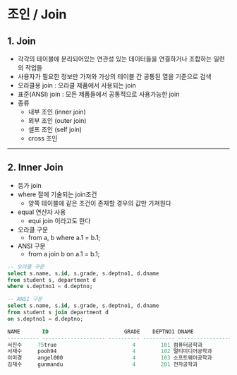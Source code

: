 # 조인 / Join
## 1. Join
- 각각의 테이블에 분리되어있는 연관성 있는 데이터들을 연결하거나 조합하는 일련의 작업들
- 사용자가 필요한 정보만 가져와 가상의 테이블 간 공통된 열을  기준으로 검색
- 오라클용 join : 오라클 제품에서 사용되는 join
- 표준(ANSI) join : 모든 제품들에서 공통적으로 사용가능한 join
- 종류
  - 내부 조인 (inner join)
  - 외부 조인 (outer join)
  - 셀프 조인 (self join)
  - cross 조인

***

## 2. Inner Join
- 등가 join
- where 절에 기술되는 join조건
  - 양쪽 테이블에 같은 조건이 존재할 경우의 값만 가져원다
- equal 연산자 사용
  - equi join 이라고도 한다
- 오라클 구문
  - from a, b where a.1 = b.1;
- ANSI 구문
  - from a join b on a.1 = b.1;   

```sql
-- 오라클 구문
select s.name, s.id, s.grade, s.deptno1, d.dname
from student s, department d
where s.deptno1 = d.deptno;

-- ANSI 구문
select s.name, s.id, s.grade, s.deptno1, d.dname
from student s join department d
on s.deptno1 = d.deptno;

NAME       ID                        GRADE    DEPTNO1 DNAME                                                                                               
---------- -------------------- ---------- ---------- -----------------
서진수     75true                        4        101 컴퓨터공학과    
서재수     pooh94                        4        102 멀티미디어공학과
이미경     angel000                      4        103 소프트웨어공학과
김재수     gunmandu                      4        201 전자공학과   
```
